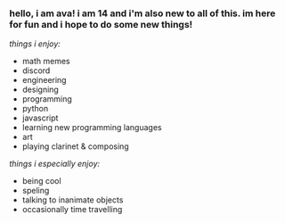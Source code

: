 <!-- i have no idea what to write, and it's painfully obvious. --> 
### hello, i am ava!  i am 14 and i'm also new to all of this.  im here for fun and i hope to do some new things!
*things i enjoy:*
- math memes
- discord
- engineering
- designing
- programming
- python
- javascript
- learning new programming languages
- art
- playing clarinet & composing

*things i especially enjoy:*
- being cool
- speling
- talking to inanimate objects
- occasionally time travelling







